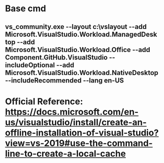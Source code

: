# Base cmd

## vs_community.exe --layout c:\vslayout --add Microsoft.VisualStudio.Workload.ManagedDesktop --add Microsoft.VisualStudio.Workload.Office --add Component.GitHub.VisualStudio --includeOptional --add Microsoft.VisualStudio.Workload.NativeDesktop --includeRecommended --lang en-US


# Official Reference: https://docs.microsoft.com/en-us/visualstudio/install/create-an-offline-installation-of-visual-studio?view=vs-2019#use-the-command-line-to-create-a-local-cache